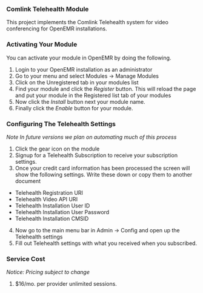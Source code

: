 ### Comlink Telehealth Module

This project implements the Comlink Telehealth system for video conferencing for OpenEMR installations.

### Activating Your Module
You can activate your module in OpenEMR by doing the following.

  1. Login to your OpenEMR installation as an administrator
  2. Go to your menu and select Modules -> Manage Modules
  3. Click on the Unregistered tab in your modules list
  4. Find your module and click the *Register* button.  This will reload the page and put your module in the Registered list tab of your modules
  5. Now click the *Install* button next your module name.
  6. Finally click the *Enable* button for your module.

### Configuring The Telehealth Settings
*Note In future versions we plan on automating much of this process*
  1. Click the gear icon on the module
  2. Signup for a Telehealth Subscription to receive your subscription settings.
  3. Once your credit card information has been processed the screen will show the following settings.  Write these down or copy them to another document
  - Telehealth Registration URI
  - Telehealth Video API URI
  - Telehealth Installation User ID
  - Telehealth Installation User Password
  - Telehealth Installation CMSID
  4. Now go to the main menu bar in Admin -> Config and open up the Telehealth settings
  5. Fill out Telehealth settings with what you received when you subscribed.

### Service Cost
*Notice: Pricing subject to change*
 1. $16/mo. per provider unlimited sessions.
